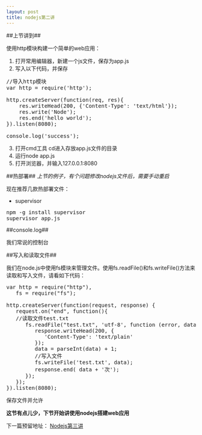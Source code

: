 ```yaml
---
layout: post
title: nodejs第二讲
---
```


##上节讲到##

使用http模块构建一个简单的web应用：

1. 打开常用编辑器，新建一个js文件，保存为app.js
2. 写入以下代码，并保存
<pre>
//导入http模块
var http = require('http');

http.createServer(function(req, res){
    res.writeHead(200, {'Content-Type': 'text/html'});
    res.write('Node');
    res.end('hello world');
}).listen(8080);

console.log('success');
</pre>
3. 打开cmd工具 cd进入存放app.js文件的目录
4. 运行node app.js
5. 打开浏览器，并输入127.0.0.1:8080

##热部署##
*上节的例子，有个问题修改nodejs文件后，需要手动重启*

现在推荐几款热部署文件：

+ supervisor

<pre>
npm -g install supervisor
supervisor app.js
</pre>

##console.log##

我们常说的控制台

##写入和读取文件##

我们在node.js中使用fs模块来管理文件。使用fs.readFile()和fs.writeFile()方法来读取和写入文件，请看如下代码：
<pre>
var http = require("http"),
   fs = require("fs");

http.createServer(function(request, response) {
   request.on("end", function(){
   //读取文件test.txt
      fs.readFile("test.txt", 'utf-8', function (error, data) {
         response.writeHead(200, {
            'Content-Type': 'text/plain'
         });
         data = parseInt(data) + 1;
         //写入文件
         fs.writeFile('test.txt', data);
         response.end( data + '次');
      });
   });
}).listen(8080);
</pre>

保存文件并允许

**这节有点儿少，下节开始讲使用nodejs搭建web应用**

下一篇预留地址：
[Nodejs第三讲](http://johnqing.github.io/posts/nodejs-03.html)
